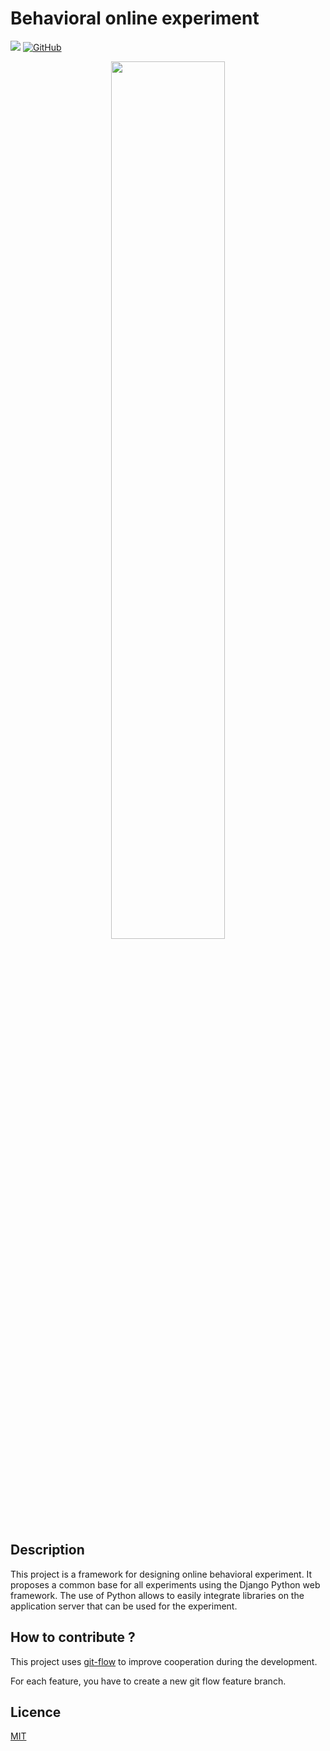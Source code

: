 # Behavioral online experiment

[![](https://img.shields.io/github/workflow/status/prise-3d/behavioral-online-experiment/Documentation)](https://github.com/prise-3d/behavioral-online-experiment/actions/workflows/python-resources.yml)
[![GitHub](https://img.shields.io/github/license/prise-3d/behavioral-online-experiment?style=flat)](https://github.com/prise-3d/behavioral-online-experiment/blob/master/LICENCE)


<p align="center">
    <img src="https://github.com/prise-3d/behavioral-online-experiment/blob/master/docs/source/_static/behavioral_logo.svg" alt="" width="60%">
</p>

## Description

This project is a framework for designing online behavioral experiment. It proposes a common base for all experiments using the Django Python web framework. The use of Python allows to easily integrate libraries on the application server that can be used for the experiment.

## How to contribute ?

This project uses [git-flow](https://danielkummer.github.io/git-flow-cheatsheet/) to improve cooperation during the development.

For each feature, you have to create a new git flow feature branch.

## Licence

[MIT](LICENSE)
